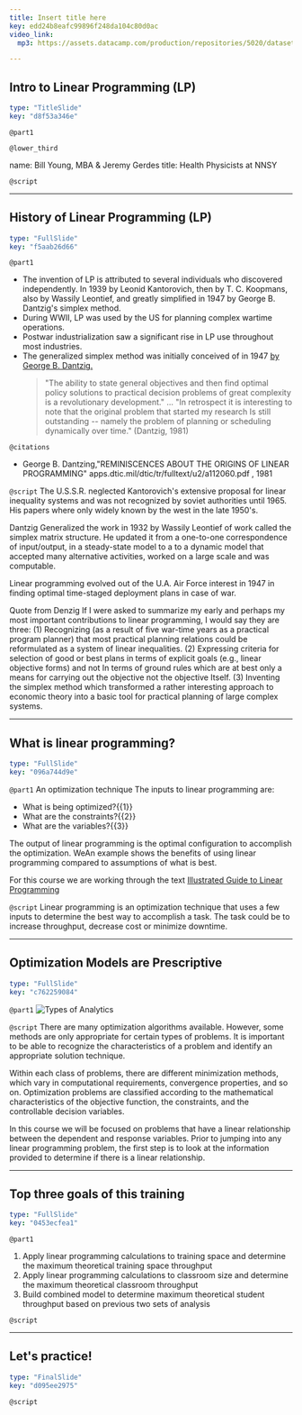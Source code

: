 ```yaml
---
title: Insert title here
key: edd24b8eafc99896f248da104c80d0ac
video_link:
  mp3: https://assets.datacamp.com/production/repositories/5020/datasets/be5197ecebed0705d03427f9d8425a5299ed99eb/Du_gamla_du_fria.mp3

---
```

## Intro to Linear Programming (LP)

```yaml
type: "TitleSlide"
key: "d8f53a346e"
```

`@part1`



`@lower_third`

name: Bill Young, MBA & Jeremy Gerdes
title: Health Physicists at NNSY


`@script`



---
## History of Linear Programming (LP)

```yaml
type: "FullSlide"
key: "f5aab26d66"
```

`@part1`
- The invention of LP is attributed to several individuals who discovered independently. In 1939 by Leonid Kantorovich, then by T. C. Koopmans, also by Wassily Leontief, and greatly simplified in 1947 by George B. Dantzig's simplex method.
- During WWII, LP was used by the US for planning complex wartime operations. 
- Postwar industrialization saw a significant rise in LP use throughout most industries.
- The generalized simplex method was initially conceived of in 1947 [by George B. Dantzig.](https://apps.dtic.mil/dtic/tr/fulltext/u2/a112060.pdf)
  >"The ability to state general objectives and then find optimal policy
solutions to practical decision problems of great complexity is a revolutionary development." ... "In retrospect it is interesting to note that the original problem
that started my research Is still outstanding -- namely the problem of
planning or scheduling dynamically over time." (Dantzig, 1981)


`@citations`
- George B. Dantzing,"REMINISCENCES ABOUT THE ORIGINS OF LINEAR PROGRAMMING" apps.dtic.mil/dtic/tr/fulltext/u2/a112060.pdf , 1981


`@script`
The U.S.S.R. neglected Kantorovich's extensive proposal for linear inequality systems and was not recognized by soviet authorities until 1965. His papers where only widely known by the west in the late 1950's.

Dantzig Generalized the work in 1932 by Wassily Leontief of work called the simplex matrix structure. He updated it from a one-to-one correspondence of input/output, in a steady-state model to a to a dynamic model that accepted many alternative activities, worked on a large scale and was computable. 

Linear programming evolved out of the U.A. Air Force interest in 1947 in finding optimal time-staged deployment plans in case of war.

Quote from Denzig
If I were asked to summarize my early and perhaps my most important
contributions to linear programming, I would say they are three:
(1) Recognizing (as a result of five war-time years as a practical
program planner) that most practical planning relations could be
reformulated as a system of linear inequalities.
(2) Expressing criteria for selection of good or best plans in terms
of explicit goals (e.g., linear objective forms) and not In terms
of ground rules which are at best only a means for carrying out
the objective not the objective Itself.
(3) Inventing the simplex method which transformed a rather
interesting approach to economic theory into a basic tool for
practical planning of large complex systems.


---
## What is linear programming?

```yaml
type: "FullSlide"
key: "096a744d9e"
```

`@part1`
An optimization technique
  The inputs to linear programming are:
- What is being optimized?{{1}}
- What are the constraints?{{2}}
- What are the variables?{{3}}


The output of linear programming is the optimal configuration to accomplish the optimization.  WeAn example  shows the benefits of using linear programming compared to assumptions of what is best.

For this course we are working through the text [Illustrated Guide to Linear Programming](https://www.amazon.com/Illustrated-Guide-Linear-Programming/dp/0486262588)


`@script`
Linear programming is an optimization technique that uses a few inputs to determine the best way to accomplish a task.  The task could be to increase throughput, decrease cost or minimize downtime.


---
## Optimization Models are Prescriptive

```yaml
type: "FullSlide"
key: "c762259084"
```

`@part1`
![Types of Analytics](https://assets.datacamp.com/production/repositories/5020/datasets/9e3f9dab9f9446658c1937526d285dfe0da4f3a0/Analytics%20Optimization%20Difficulty%20vs%20Value.png)


`@script`
There are many optimization algorithms available. However, some methods are only appropriate for certain types of problems. It is important to be able to recognize the characteristics of a problem and identify an appropriate solution technique. 

Within each class of problems, there are different minimization methods, which vary in computational requirements, convergence properties, and so on. Optimization problems are classified according to the mathematical characteristics of the objective function, the constraints, and the controllable decision variables.

In this course we will be focused on problems that have a linear relationship between the dependent and response variables.  Prior to jumping into any linear programming problem, the first step is to look at the information provided to determine if there is a linear relationship.


---
## Top three goals of this training

```yaml
type: "FullSlide"
key: "0453ecfea1"
```

`@part1`
1.	Apply linear programming calculations to training space and determine the maximum theoretical training space throughput
2.	Apply linear programming calculations to classroom size and determine the maximum theoretical classroom throughput
3.	Build combined model to determine maximum theoretical student throughput based on previous two sets of analysis


`@script`



---
## Let's practice!

```yaml
type: "FinalSlide"
key: "d095ee2975"
```

`@script`


